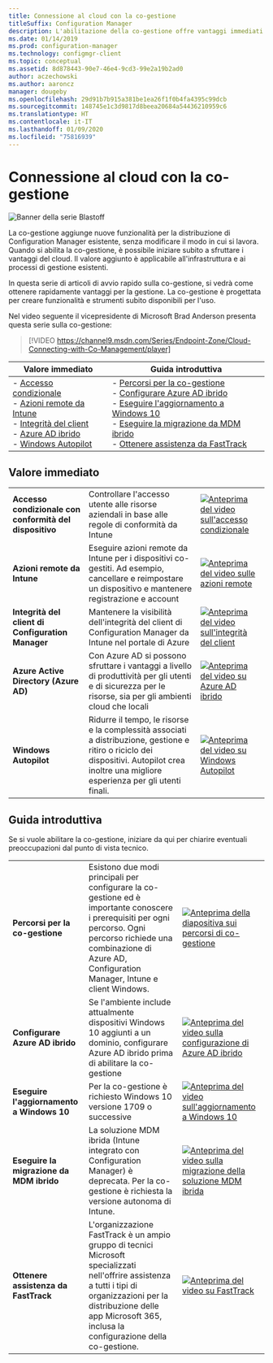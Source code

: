 ```yaml
---
title: Connessione al cloud con la co-gestione
titleSuffix: Configuration Manager
description: L'abilitazione della co-gestione offre vantaggi immediati.
ms.date: 01/14/2019
ms.prod: configuration-manager
ms.technology: configmgr-client
ms.topic: conceptual
ms.assetid: 8d878443-90e7-46e4-9cd3-99e2a19b2ad0
author: aczechowski
ms.author: aaroncz
manager: dougeby
ms.openlocfilehash: 29d91b7b915a381be1ea26f1f0b4fa4395c99dcb
ms.sourcegitcommit: 148745e1c3d9817d8beea20684a54436210959c6
ms.translationtype: HT
ms.contentlocale: it-IT
ms.lasthandoff: 01/09/2020
ms.locfileid: "75816939"
---
```

# <a name="cloud-connecting-with-co-management"></a>Connessione al cloud con la co-gestione

![Banner della serie Blastoff](media/blastoff-banner.png)

La co-gestione aggiunge nuove funzionalità per la distribuzione di Configuration Manager esistente, senza modificare il modo in cui si lavora. Quando si abilita la co-gestione, è possibile iniziare subito a sfruttare i vantaggi del cloud. Il valore aggiunto è applicabile all'infrastruttura e ai processi di gestione esistenti.

In questa serie di articoli di avvio rapido sulla co-gestione, si vedrà come ottenere rapidamente vantaggi per la gestione. La co-gestione è progettata per creare funzionalità e strumenti subito disponibili per l'uso.


Nel video seguente il vicepresidente di Microsoft Brad Anderson presenta questa serie sulla co-gestione:

> [!VIDEO https://channel9.msdn.com/Series/Endpoint-Zone/Cloud-Connecting-with-Co-Management/player]


| Valore immediato | Guida introduttiva |
|-----------------|-----------------|
| - [Accesso condizionale](#bkmk_ca)<br> - [Azioni remote da Intune](#bkmk_remote)<br> - [Integrità del client](#bkmk_client-health)<br> - [Azure AD ibrido](#bkmk_hybrid-aad)<br> - [Windows Autopilot](#bkmk_autopilot) | - [Percorsi per la co-gestione](#bkmk_paths)<br> - [Configurare Azure AD ibrido](#bkmk_setup-hybrid-aad)<br> - [Eseguire l'aggiornamento a Windows 10](#bkmk_upgrade-win10)<br> - [Eseguire la migrazione da MDM ibrido](#bkmk_migrate-hybrid-mdm)<br> - [Ottenere assistenza da FastTrack](#bkmk_fasttrack) | 



## <a name="immediate-value"></a>Valore immediato

| | | |
|-|-|-|
| <a name="bkmk_ca"></a>**Accesso condizionale con conformità del dispositivo** | Controllare l'accesso utente alle risorse aziendali in base alle regole di conformità da Intune | [![Anteprima del video sull'accesso condizionale](media/thumbnail-conditional-access.png)](/sccm/comanage/quickstart-conditional-access) |
| <a name="bkmk_remote"></a>**Azioni remote da Intune** | Eseguire azioni remote da Intune per i dispositivi co-gestiti. Ad esempio, cancellare e reimpostare un dispositivo e mantenere registrazione e account | [![Anteprima del video sulle azioni remote](media/thumbnail-remote-action.png)](/sccm/comanage/quickstart-remote-actions) |
| <a name="bkmk_client-health"></a>**Integrità del client di Configuration Manager** | Mantenere la visibilità dell'integrità del client di Configuration Manager da Intune nel portale di Azure | [![Anteprima del video sull'integrità del client](media/thumbnail-client-health.png)](/sccm/comanage/quickstart-client-health) |
| <a name="bkmk_hybrid-aad"></a>**Azure Active Directory (Azure AD)** | Con Azure AD si possono sfruttare i vantaggi a livello di produttività per gli utenti e di sicurezza per le risorse, sia per gli ambienti cloud che locali | [![Anteprima del video su Azure AD ibrido](media/thumbnail-azure-ad.png)](/sccm/comanage/quickstart-hybrid-aad) |
| <a name="bkmk_autopilot"></a>**Windows Autopilot** | Ridurre il tempo, le risorse e la complessità associati a distribuzione, gestione e ritiro o riciclo dei dispositivi. Autopilot crea inoltre una migliore esperienza per gli utenti finali. | [![Anteprima del video su Windows Autopilot](media/thumbnail-autopilot.png)](/sccm/comanage/quickstart-autopilot) |



## <a name="getting-started"></a>Guida introduttiva

Se si vuole abilitare la co-gestione, iniziare da qui per chiarire eventuali preoccupazioni dal punto di vista tecnico.

| | | |
|-|-|-|
| <a name="bkmk_paths"></a>**Percorsi per la co-gestione** | Esistono due modi principali per configurare la co-gestione ed è importante conoscere i prerequisiti per ogni percorso.  Ogni percorso richiede una combinazione di Azure AD, Configuration Manager, Intune e client Windows. | [![Anteprima della diapositiva sui percorsi di co-gestione](media/thumbnail-paths.png)](/sccm/comanage/quickstart-paths) |
| <a name="bkmk_setup-hybrid-aad"></a>**Configurare Azure AD ibrido** | Se l'ambiente include attualmente dispositivi Windows 10 aggiunti a un dominio, configurare Azure AD ibrido prima di abilitare la co-gestione | [![Anteprima del video sulla configurazione di Azure AD ibrido](media/thumbnail-setup-azure-ad.png)](/sccm/comanage/quickstart-setup-hybrid-aad) |
| <a name="bkmk_upgrade-win10"></a>**Eseguire l'aggiornamento a Windows 10** | Per la co-gestione è richiesto Windows 10 versione 1709 o successive | [![Anteprima del video sull'aggiornamento a Windows 10](media/thumbnail-upgrade-win10.png)](/sccm/comanage/quickstart-upgrade-win10) |
| <a name="bkmk_migrate-hybrid-mdm"></a>**Eseguire la migrazione da MDM ibrido** | La soluzione MDM ibrida (Intune integrato con Configuration Manager) è deprecata. Per la co-gestione è richiesta la versione autonoma di Intune. | [![Anteprima del video sulla migrazione della soluzione MDM ibrida](media/thumbnail-migrate-hybrid-mdm.png)](/sccm/comanage/quickstart-migrate-hybrid-mdm) |
| <a name="bkmk_fasttrack"></a>**Ottenere assistenza da FastTrack** | L'organizzazione FastTrack è un ampio gruppo di tecnici Microsoft specializzati nell'offrire assistenza a tutti i tipi di organizzazioni per la distribuzione delle app Microsoft 365, inclusa la configurazione della co-gestione. | [![Anteprima del video su FastTrack](media/thumbnail-fasttrack.png)](/sccm/comanage/quickstart-fasttrack) |

